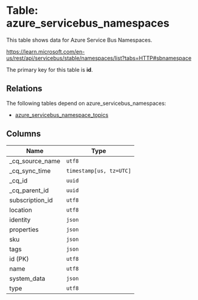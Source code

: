 # Table: azure_servicebus_namespaces

This table shows data for Azure Service Bus Namespaces.

https://learn.microsoft.com/en-us/rest/api/servicebus/stable/namespaces/list?tabs=HTTP#sbnamespace

The primary key for this table is **id**.

## Relations

The following tables depend on azure_servicebus_namespaces:
  - [azure_servicebus_namespace_topics](azure_servicebus_namespace_topics)

## Columns

| Name          | Type          |
| ------------- | ------------- |
|_cq_source_name|`utf8`|
|_cq_sync_time|`timestamp[us, tz=UTC]`|
|_cq_id|`uuid`|
|_cq_parent_id|`uuid`|
|subscription_id|`utf8`|
|location|`utf8`|
|identity|`json`|
|properties|`json`|
|sku|`json`|
|tags|`json`|
|id (PK)|`utf8`|
|name|`utf8`|
|system_data|`json`|
|type|`utf8`|